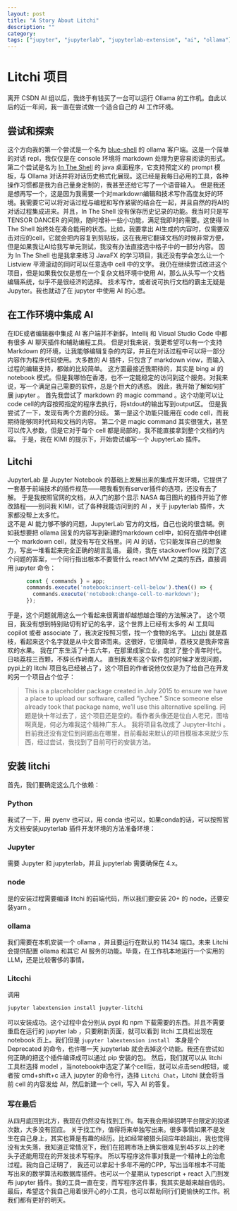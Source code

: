 ```yaml
---
layout: post
title: "A Story About Litchi"
description: ""
category: 
tags: ["jupyter", "jupyterlab", "jupyterlab-extension", "ai", "ollama"]
---
```


# Litchi 项目
离开 CSDN AI 组以后，我终于有钱买了一台可以运行 Ollama 的工作机。自此以后的近一年间，我一直在尝试做一个适合自己的 AI 工作环境。
## 尝试和探索
这个方向我的第一个尝试是一个名为 [blue-shell](https://github.com/MarchLiu/blue-shell) 的 ollama 客户端。这是一个简单的对话 repl，我仅仅是在 console 环境将 markdown 处理为更容易阅读的形式。
第二个尝试是名为 [In The Shell](https://github.com/MarchLiu/in-the-shell) 的 java 桌面程序，它支持预定义的 prompt 模板，与 Ollama 对话并将对话历史格式化展现。这已经是我每日必用的工具，各种操作习惯都是我为自己量身定制的，我甚至还给它写了一个语音输入。
但是我还是想再写一个，这是因为我需要一个对markdown编辑和技术写作高度友好的环境。我需要它可以将对话过程与编程和写作紧密的结合在一起，并且自然的将AI的对话过程集成进来。并且，In The Shell 没有保存历史记录的功能。我当时只是写 TENSOR DANCER 的间隙，随时增补一些小功能，满足我即时的需要。这使得 In The Shell 始终处在凑合能用的状态。比如，我要拿出 AI生成的内容时，仅需要双击对应的cell，它就会把内容复到剪贴板，这在我用它翻译文档的时候非常方便，但是如果我让AI给我写单元测试，我没有办法直接选中格子中的一部分内容。
因为 In The Shell 也是我拿来练习 JavaFX 的学习项目，我还没有学会怎么让一个 Listview 平滑滚动的同时可以任意选中 cell 中的文字。
我仍在继续尝试改进这个项目，但是如果我仅仅是想在一个复杂文档环境中使用 AI，那么从头写一个文档编辑系统，似乎不是很经济的选择。
技术写作，或者说可执行文档的霸主无疑是 Jupyter。我也就动了在 jupyter 中使用 AI 的心思。
## 在工作环境中集成 AI
在IDE或者编辑器中集成 AI 客户端并不新鲜，Intellij 和 Visual Studio Code 中都有很多 AI 聊天插件和辅助编程工具。
但是对我来说，我更希望可以有一个支持 Markdown 的环境，让我能够编辑复杂的内容，并且在对话过程中可以将一部分内容作为程序代码使用。大多数的 AI 插件，只包含了 markdown view，而输入过程的编辑支持，都做的比较简单。
这方面最接近我期待的，其实是 bing ai 的 notebook 模式。但是我哪怕在香港，也不一定能稳定的访问到这个服务。对我来说，写一个满足自己需要的软件，总是个巨大的诱惑。
因此，我开始了解如何扩展 jupyter 。
首先我尝试了 markdown 的 magic command 。这个功能可以让code cell的内容按照指定的程序去执行，将stdout的输出写到output区。
但是我尝试了一下，发现有两个方面的分歧。
第一是这个功能只能用在 code cell，而我期待能够同时代码和文档的内容。
第二个是 magic command 其实很强大，甚至可以传入参数，但是它对于每个 cell 都是局部的，我不能直接拿到整个文档的内容。
于是，我在 KIMI 的提示下，开始尝试编写一个 JupyterLab 插件。
## Litchi
JupyterLab 是 Jupyter Notebook 的基础上发展出来的集成开发环境，它提供了一套基于前端技术的插件规范——嗯我看到有server插件的选项，还没有去了解。
于是我按照官网的文档，从入门的那个显示 NASA 每日图片的插件开始了修改路程——别问我 KIMI，试了各种我能访问到的 AI ，关于 jupyterlab 插件，大家都没帮上太多忙。  
这不是 AI 能力够不够的问题，JupyterLab 官方的文档，自己也说的很含糊。例如我想要把 ollama 回复的内容写到新建的markdown cell中，如何在插件中创建一个 markdown cell，就没有写在文档里。问 AI 的话，它只能发挥自己的想象力，写出一堆看起来完全正确的胡言乱语。
最终，我在 stackoverflow 找到了这个问题的答案，一个同行指出根本不要管什么 react MVVM 之类的东西，直接调用 jupyter 命令：
```ts
      const { commands } = app;
      commands.execute('notebook:insert-cell-below').then(() => {
        commands.execute('notebook:change-cell-to-markdown');
      });
```
于是，这个问题就用这么一个看起来很离谱却越想越合理的方法解决了。
这个项目，我没有想到特别贴切有好记的名字，这个世界上已经有太多的 AI 工具叫 copilot 或者 associate 了，我决定按照习惯，找一个食物的名字。
[Litchi](https://github.com/MarchLiu/litchi) 就是荔枝，看起来这个名字就是从中文音译而来。这很好，它很简单，荔枝又是我非常喜欢的水果。
我在广东生活了十五六年，在那里成家立业，度过了整个青年时代。日啖荔枝三百颗，不辞长作岭南人。
直到我发布这个软件包的时候才发现问题，pypi上的 litchi 项目名已经被占了，这个项目的作者说他仅仅是为了给自己在开发的另一个项目占个位子：
> This is a placeholder package created in July 2015 to ensure we have a place to upload our software, called “lychee.” Since someone else already took that package name, we’ll use this alternative spelling.
问题是快十年过去了，这个项目还是空的。看作者头像还是位白人老兄，图啥啊真是，何必为难我这个精神广东人。
我将项目名改成了 Jupyter-litchi 。
目前我还没有定位到问题出在哪里，目前看起来默认的项目模板本来就少东西，经过尝试，我找到了目前可行的安装方法。
## 安装 litchi
首先，我们要确定这么几个依赖：
### Python
我试了一下，用 pyenv 也可以，用 conda 也可以，如果conda的话，可以按照官方文档安装jupyterlab 插件开发环境的方法准备环境：
### Jupyter
需要 Jupyter 和 jupyterlab，并且 jupyterlab 需要确保在 4.x。
### node
是的安装过程需要编译 litchi 的前端代码，所以我们要安装 20+ 的 node，还要安装yarn 。
### ollama
我们需要在本机安装一个 ollama ，并且要运行在默认的 11434 端口。未来 Litchi 会提供配置 ollama 和其它 AI 服务的功能。毕竟，在工作机本地运行一个实用的 LLM，还是比较奢侈的事情。
### Litcchi
调用
```bash
jupyter labextension install jupyter-litchi
```
可以安装成功。这个过程中会分别从 pypi 和 npm 下载需要的东西。并且不需要重启在运行的 jupyter lab ，只要刷新页面，就可以看到 litchi 工具栏出现在 notebook 页上。我们但是 `jupyter labextension install ` 本身是个 Deprecated 的命令，也许哪一天 jupyterlab 就会去掉这个功能。我还在尝试如何正确的把这个插件编译成可以通过 pip 安装的包。
然后，我们就可以从 litchi 工具栏选择 model ，当notebook中选定了某个cell后，就可以点击send按钮，或者按 cmd+shift+c 进入 jupyter 的命令行，选择 `Litchi Chat`，Litchi 就会将当前 cell 的内容发给 AI，然后新建一个 cell，写入 AI 的答复。
### 写在最后
从四月底回到北方，我现在仍然没有找到工作。每天我会用掉招聘平台限定的投递次数，大多没有回应。
关于找工作，值得将来单独写出来。很多事情如果不是发生在自己身上，其实也算是有趣的经历。比如经常被猎头回应年龄超出，我也觉得没有太失落，我知道正常情况下，我们在招聘市场上确实很难见到45岁以上的老头子还能用现在的开发技术写程序。
所以写程序这件事对我是一个精神上的治愈过程。我向自己证明了， 我还可以拿起十多年不用的CPP，写出当年根本不可能写出来的数学算法和数据库插件。也可以一个星期从 typescript + react 入门到发布 jupyter 插件。我的工具一直在变，而写程序这件事，我其实是越来越自信的。
最后，希望这个我自己用着很开心的小工具，也可以帮助同行们更愉快的工作。祝我们都有更好的明天。